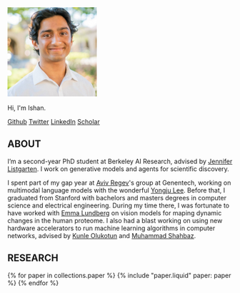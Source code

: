 <img src="/img/ishan.png" alt="headshot" width="200">

Hi, I'm Ishan.

[Github](https://github.com/ishan-gaur)
[Twitter](https://x.com/Ishan__Gaur)
[LinkedIn](https://www.linkedin.com/in/ishangaur/)
[Scholar](https://scholar.google.com/citations?user=PgW-8YIAAAAJ&hl=en)

## ABOUT
I’m a second-year PhD student at Berkeley AI Research, advised by [Jennifer Listgarten](http://www.jennifer.listgarten.com/). I work on generative models and agents for scientific discovery.

I spent part of my gap year at [Aviv Regev](https://www.gene.com/scientists/our-scientists/aviv-regev)'s group at Genentech, working on multimodal language models with the wonderful [Yongju Lee](https://x.com/LeeTaliq). Before that, I graduated from Stanford with bachelors and masters degrees in computer science and electrical engineering. During my time there, I was fortunate to have worked with [Emma Lundberg](https://lundberglab.stanford.edu/) on vision models for maping dynamic changes in the human proteome. I also had a blast working on using new hardware accelerators to run machine learning algorithms in computer networks, advised by [Kunle Olukotun](https://engineering.stanford.edu/people/oyekunle-olukotun) and [Muhammad Shahbaz](https://gitlab.com/mshahbaz/mshahbaz.gitlab.io/-/wikis/home).

## RESEARCH

{% for paper in collections.paper %}
  {% include "paper.liquid" paper: paper %}
{% endfor %}
